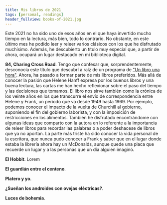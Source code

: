 ```yaml
---
title: Mis libros de 2021
tags: [personal, readings]
header_fullview: books-of-2021.jpg
---
```

Este 2021 no ha sido uno de esos años en el que haya invertido mucho tiempo en la lectura, más bien, todo lo contrario. No obstante, en este último mes he podido leer y releer varios clásicos con los que he disfrutado muchísimo. Además, he descubierto un título muy especial que, a partir de ahora, ocupará un lugar destacado en mi biblioteca digital.

**84, Charing Cross Road**. Tengo que confesar que, sorprendentemente, desconocía este título que descubrí a raíz de un programa de ["Un libro una hora"](https://play.cadenaser.com/audio/1636714662095/). Ahora, ha pasado a formar parte de mis libros preferidos. Más allá de conocer la pasión que Helene Hanff expresa por los buenos libros y una buena lectura, las cartas me han hecho reflexionar sobre el paso del tiempo y las decisiones que tomamos. El libro nos sirve también como la crónica de los veinte años en los que transcurre el envío de correspondencia entre Helene y Frank, un periodo que va desde 1949 hasta 1969. Por ejemplo, podemos conocer el impacto de la vuelta de Churchill al gobierno, suponiendo el fin del gobierno laborista, y con la imposición de restricciones en los alimentos. También he disfrutado encontrándome con algunas ideas que comparto con la autora en lo referente a la importancia de releer libros para recordar las palabras o a poder deshacese de libros que ya no aportan. La parte más triste ha sido conocer la vida personal de la escritora, que nunca pudo conocer a Frank y saber que en el lugar donde estaba la librería ahora hay un McDonalds, aunque quede una placa que recuerde un lugar y a las personas que un día alguien imaginó.



**El Hobbit**. Lorem

**El guardián entre el centeno**.

**Platero y yo**.

**¿Sueñan los androides con ovejas eléctricas?**.

**Luces de bohemia**.


